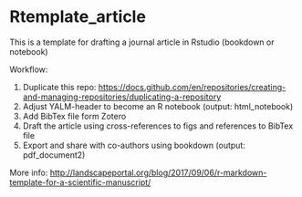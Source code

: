 # Rtemplate_article
This is a template for drafting a journal article in Rstudio (bookdown or notebook)

Workflow:
1. Duplicate this repo: https://docs.github.com/en/repositories/creating-and-managing-repositories/duplicating-a-repository
2. Adjust YALM-header to become an R notebook (output: html_notebook)
3. Add BibTex file form Zotero
4. Draft the article using cross-references to figs and references to BibTex file
4. Export and share with co-authors using bookdown (output: pdf_document2)

More info: http://landscapeportal.org/blog/2017/09/06/r-markdown-template-for-a-scientific-manuscript/
